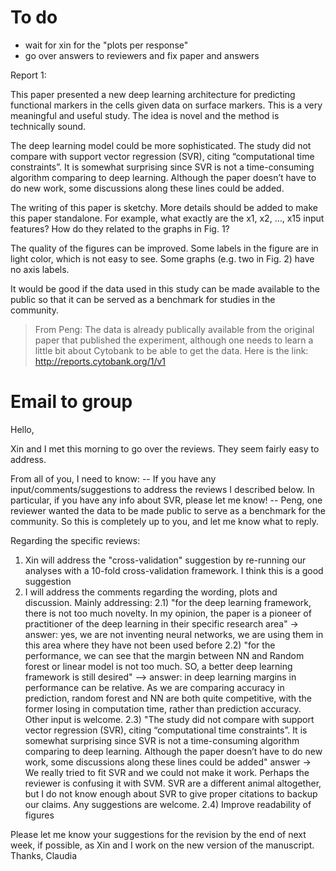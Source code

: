 # To do
- wait for xin for the "plots per response"
- go over answers to reviewers and fix paper and answers

Report 1:

This paper presented a new deep learning architecture for predicting functional markers in the cells given data on surface markers. This is a very meaningful and useful study. The idea is novel and the method is technically sound.


The deep learning model could be more sophisticated. The study did not compare with support vector regression (SVR), citing “computational time constraints”. It is somewhat surprising since SVR is not a time-consuming algorithm comparing to deep learning.  Although the paper doesn’t have to do new work, some discussions along these lines could be added.


The writing of this paper is sketchy. More details should be added to make this paper standalone. For example, what exactly are the x1, x2, …, x15 input features? How do they related to the graphs in Fig. 1?


The quality of the figures can be improved. Some labels in the figure are in light color, which is not easy to see. Some graphs (e.g. two in Fig. 2) have no axis labels.


It would be good if the data used in this study can be made available to the public so that it can be served as a benchmark for studies in the community.

> From Peng: The data is already publically available from the original paper that published the experiment, although one needs to learn a little bit about Cytobank to be able to get the data. Here is the link: http://reports.cytobank.org/1/v1


# Email to group
Hello,

Xin and I met this morning to go over the reviews. They seem fairly easy to address.

From all of you, I need to know:
-- If you have any input/comments/suggestions to address the reviews I described below. In particular, if you have any info about SVR, please let me know!
-- Peng, one reviewer wanted the data to be made public to serve as a benchmark for the community. So this is completely up to you, and let me know what to reply.


Regarding the specific reviews:
1) Xin will address the "cross-validation" suggestion by re-running our analyses with a 10-fold cross-validation framework. I think this is a good suggestion
2) I will address the comments regarding the wording, plots and discussion. Mainly addressing:
2.1) "for the deep learning framework, there is not too much novelty. In my opinion, the paper is a pioneer of practitioner of the deep learning in their specific research area" -> answer: yes, we are not inventing neural networks, we are using them in this area where they have not been used before
2.2) "for the performance, we can see that the margin between NN and Random forest or linear model is not too much. SO, a better deep learning framework is still desired" --> answer: in deep learning margins in performance can be relative. As we are comparing accuracy in prediction, random forest and NN are both quite competitive, with the former losing in computation time, rather than prediction accuracy. Other input is welcome.
2.3) "The study did not compare with support vector regression (SVR), citing “computational time constraints”. It is somewhat surprising since SVR is not a time-consuming algorithm comparing to deep learning.  Although the paper doesn’t have to do new work, some discussions along these lines could be added" answer -> We really tried to fit SVR and we could not make it work. Perhaps the reviewer is confusing it with SVM. SVR are a different animal altogether, but I do not know enough about SVR to give proper citations to backup our claims. Any suggestions are welcome.
2.4) Improve readability of figures



Please let me know your suggestions for the revision by the end of next week, if possible, as Xin and I work on the new version of the manuscript.
Thanks,
Claudia

